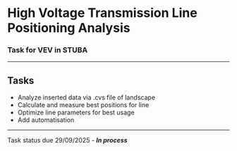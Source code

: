 # High Voltage Transmission Line Positioning Analysis
### Task for VEV in STUBA
______
## Tasks
 * Analyze inserted data via .cvs file of landscape
 * Calculate and measure best positions for line
 * Optimize line parameters for best usage 
 * Add automatisation 
______
Task status due 29/09/2025 - **_In process_**